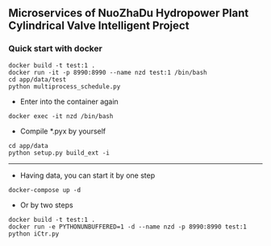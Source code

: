 ## Microservices of NuoZhaDu Hydropower Plant Cylindrical Valve Intelligent Project

### Quick start with docker
```
docker build -t test:1 .
docker run -it -p 8990:8990 --name nzd test:1 /bin/bash
cd app/data/test
python multiprocess_schedule.py
```
- Enter into the container again
```
docker exec -it nzd /bin/bash
```
- Compile *.pyx by yourself
```
cd app/data
python setup.py build_ext -i
```
---
- Having data, you can start it by one step
```
docker-compose up -d
```
- Or by two steps
```
docker build -t test:1 .
docker run -e PYTHONUNBUFFERED=1 -d --name nzd -p 8990:8990 test:1 python iCtr.py
```